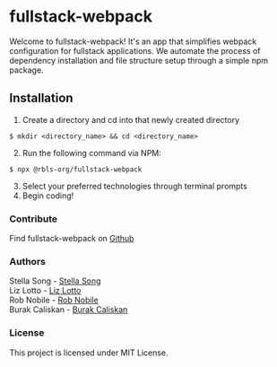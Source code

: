 # fullstack-webpack
Welcome to fullstack-webpack!  It's an app that simplifies webpack configuration for fullstack applications.  We automate the process of dependency installation and file structure setup through a simple npm package.

## Installation
 1. Create a directory and cd into that newly created directory
  ```
 $ mkdir <directory_name> && cd <directory_name>
 ```
 2. Run the following command via NPM:
 ```
 $ npx @rbls-org/fullstack-webpack
 ```
 3. Select your preferred technologies through terminal prompts
 4. Begin coding! 
 
 
### Contribute
Find fullstack-webpack on [Github](https://github.com/Create-Fullstack-Webpack/fullstack-webpack)
 
### Authors
Stella Song - [Stella Song](https://github.com/xkiso)<br />
Liz Lotto - [Liz Lotto](https://github.com/elizlotto)<br />
Rob Nobile - [Rob Nobile](https://github.com/RobNobile)<br />
Burak Caliskan - [Burak Caliskan](https://github.com/CaliskanBurak)

### License
This project is licensed under MIT License.
